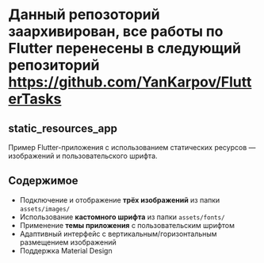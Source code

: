 # Данный репозоторий заархивирован, все работы по Flutter перенесены в следующий репозиторий https://github.com/YanKarpov/FlutterTasks

## static_resources_app

Пример Flutter-приложения с использованием статических ресурсов — изображений и пользовательского шрифта.

## Содержимое

- Подключение и отображение **трёх изображений** из папки `assets/images/`
- Использование **кастомного шрифта** из папки `assets/fonts/`
- Применение **темы приложения** с пользовательским шрифтом
- Адаптивный интерфейс с вертикальным/горизонтальным размещением изображений
- Поддержка Material Design
